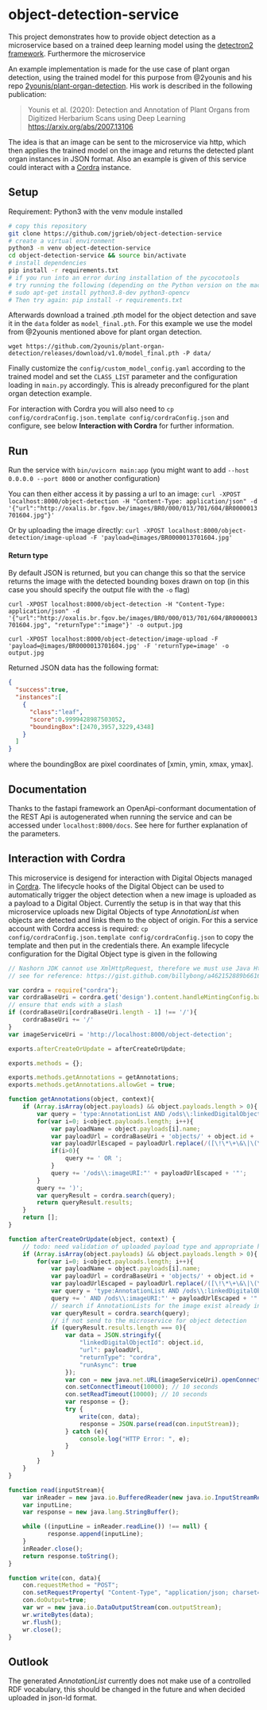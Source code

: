 # object-detection-service

This project demonstrates how to provide object detection as a microservice based on a trained deep learning model using the [detectron2 framework](https://github.com/facebookresearch/detectron2). Furthermore the microservice

An example implementation is made for the use case of plant organ detection, using the trained model for this purpose from @2younis and his repo [2younis/plant-organ-detection](https://github.com/2younis/plant-organ-detection). His work is described in the following publication:

> Younis et al. (2020): Detection and Annotation of Plant Organs from Digitized Herbarium Scans using Deep Learning
> https://arxiv.org/abs/2007.13106

The idea is that an image can be sent to the microservice via http, which then applies the trained model on the image and returns the detected plant organ instances in JSON format. Also an example is given of this service could interact with a [Cordra](https://www.cordra.org/index.html) instance.


## Setup
Requirement: Python3 with the venv module installed
```bash
# copy this repository
git clone https://github.com/jgrieb/object-detection-service
# create a virtual environment
python3 -m venv object-detection-service
cd object-detection-service && source bin/activate
# install dependencies
pip install -r requirements.txt
# if you run into an error during installation of the pycocotools
# try running the following (depending on the Python version on the machine):
# sudo apt-get install python3.8-dev python3-opencv
# Then try again: pip install -r requirements.txt
```

Afterwards download a trained .pth model for the object detection and save it in the `data` folder as `model_final.pth`. For this example we use the model from @2younis mentioned above for plant organ detection.
```
wget https://github.com/2younis/plant-organ-detection/releases/download/v1.0/model_final.pth -P data/
```

Finally customize the `config/custom_model_config.yaml` according to the trained model and set the `CLASS_LIST` parameter and the configuration loading in `main.py` accordingly. This is already preconfigured for the plant organ detection example.

For interaction with Cordra you will also need to `cp config/cordraConfig.json.template config/cordraConfig.json` and configure, see below **Interaction with Cordra** for further information.

## Run
Run the service with `bin/uvicorn main:app` (you might want to add `--host 0.0.0.0 --port 8000` or another configuration)

You can then either access it by passing a url to an image:
`curl -XPOST localhost:8000/object-detection -H "Content-Type: application/json" -d '{"url":"http://oxalis.br.fgov.be/images/BR0/000/013/701/604/BR0000013701604.jpg"}'`

Or by uploading the image directly:
`curl -XPOST localhost:8000/object-detection/image-upload -F 'payload=@images/BR0000013701604.jpg'`

#### Return type
By default JSON is returned, but you can change this so that the service returns the image with the detected bounding boxes drawn on top (in this case you should specify the output file with the `-o` flag)

`curl -XPOST localhost:8000/object-detection -H "Content-Type: application/json" -d '{"url":"http://oxalis.br.fgov.be/images/BR0/000/013/701/604/BR0000013701604.jpg", "returnType":"image"}' -o output.jpg`

`curl -XPOST localhost:8000/object-detection/image-upload -F 'payload=@images/BR0000013701604.jpg' -F 'returnType=image' -o output.jpg`

Returned JSON data has the following format:
```json
{
  "success":true,
  "instances":[
    {
      "class":"leaf",
      "score":0.9999428987503052,
      "boundingBox":[2470,3957,3229,4348]
    }
  ]
}
```
where the boundingBox are pixel coordinates of [xmin, ymin, xmax, ymax].

## Documentation
Thanks to the fastapi framework an OpenApi-conformant documentation of the REST Api is autogenerated when running the service and can be accessed under `localhost:8000/docs`. See here for further explanation of the parameters.

## Interaction with Cordra
This microservice is desigend for interaction with Digital Objects managed in [Cordra](https://www.cordra.org/index.html). The lifecycle hooks of the Digital Object can be used to automatically trigger the object detection when a new image is uploaded as a payload to a Digital Object. Currently the setup is in that way that this microservice uploads new Digital Objects of type *AnnotationList* when objects are detected and links them to the object of origin. For this a service account with Cordra access is required: `cp config/cordraConfig.json.template config/cordraConfig.json` to copy the template and then put in the credentials there. An example lifecycle configuration for the Digital Object type is given in the following

```javascript
// Nashorn JDK cannot use XmlHttpRequest, therefore we must use Java Http requests
// see for reference: https://gist.github.com/billybong/a462152889b6616deb02

var cordra = require("cordra");
var cordraBaseUri = cordra.get('design').content.handleMintingConfig.baseUri;
// ensure that ends with a slash
if (cordraBaseUri[cordraBaseUri.length - 1] !== '/'){
    cordraBaseUri += '/'
}
var imageServiceUri = 'http://localhost:8000/object-detection';

exports.afterCreateOrUpdate = afterCreateOrUpdate;

exports.methods = {};

exports.methods.getAnnotations = getAnnotations;
exports.methods.getAnnotations.allowGet = true;

function getAnnotations(object, context){
    if (Array.isArray(object.payloads) && object.payloads.length > 0){
        var query = 'type:AnnotationList AND /ods\\:linkedDigitalObject:' + object.id + ' AND (';
        for(var i=0; i<object.payloads.length; i++){
            var payloadName = object.payloads[i].name;
            var payloadUrl = cordraBaseUri + 'objects/' + object.id + '?payload=' + payloadName;
            var payloadUrlEscaped = payloadUrl.replace(/([\!\*\+\&\|\(\)\[\]\{\}\^\~\?\:\"])/g, "\\$1");
            if(i>0){
                query += ' OR ';
            }
            query += '/ods\\:imageURI:"' + payloadUrlEscaped + '"';
        }
        query += ')';
        var queryResult = cordra.search(query);
        return queryResult.results;
    }
    return [];
}

function afterCreateOrUpdate(object, context) {
    // todo: need validation of uploaded payload type and appropriate handling
    if (Array.isArray(object.payloads) && object.payloads.length > 0){
        for(var i=0; i<object.payloads.length; i++){
            var payloadName = object.payloads[i].name;
            var payloadUrl = cordraBaseUri + 'objects/' + object.id + '?payload=' + payloadName;
            var payloadUrlEscaped = payloadUrl.replace(/([\!\*\+\&\|\(\)\[\]\{\}\^\~\?\:\"])/g, "\\$1");
            var query = 'type:AnnotationList AND /ods\\:linkedDigitalObject:' + object.id;
            query += ' AND /ods\\:imageURI:"' + payloadUrlEscaped + '"';
            // search if AnnotationLists for the image exist already in Cordra
            var queryResult = cordra.search(query);
            // if not send to the microservice for object detection
            if (queryResult.results.length === 0){
                var data = JSON.stringify({
                    "linkedDigitalObjectId": object.id,
                    "url": payloadUrl,
                    "returnType": "cordra",
                    "runAsync": true
                });
                var con = new java.net.URL(imageServiceUri).openConnection();
                con.setConnectTimeout(10000); // 10 seconds
                con.setReadTimeout(10000); // 10 seconds
                var response = {};
                try {
                    write(con, data);
                    response = JSON.parse(read(con.inputStream));
                } catch (e){
                    console.log("HTTP Error: ", e);
                }
            }
        }
    }
}

function read(inputStream){
    var inReader = new java.io.BufferedReader(new java.io.InputStreamReader(inputStream));
    var inputLine;
    var response = new java.lang.StringBuffer();

    while ((inputLine = inReader.readLine()) !== null) {
           response.append(inputLine);
    }
    inReader.close();
    return response.toString();
}

function write(con, data){
    con.requestMethod = "POST";
    con.setRequestProperty( "Content-Type", "application/json; charset=utf-8");
    con.doOutput=true;
    var wr = new java.io.DataOutputStream(con.outputStream);
    wr.writeBytes(data);
    wr.flush();
    wr.close();
}
```

## Outlook
The generated *AnnotationList* currently does not make use of a controlled RDF vocabulary, this should be changed in the future and when decided uploaded in json-ld format.
